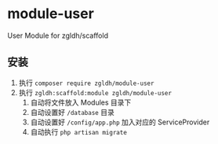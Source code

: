 # module-user
User Module for zgldh/scaffold 

## 安装
1. 执行 `composer require zgldh/module-user`
2. 执行  `zgldh:scaffold:module zgldh/module-user`
    1. 自动将文件放入 Modules 目录下
    2. 自动设置好 `/database` 目录
    3. 自动设置好 `/config/app.php` 加入对应的 ServiceProvider
    4. 自动执行 `php artisan migrate`